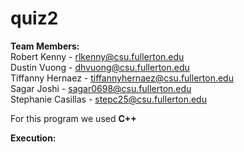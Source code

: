 # quiz2
<b>Team Members:</b><br>
 Robert Kenny - rlkenny@csu.fullerton.edu<br>
 Dustin Vuong - dhvuong@csu.fullerton.edu<br>
 Tiffanny Hernaez - tiffannyhernaez@csu.fullerton.edu<br>
 Sagar Joshi - sagar0698@csu.fullerton.edu<br>
 Stephanie Casillas - stepc25@csu.fullerton.edu<br>
 
For this program we used <b>C++<b>

<b>Execution:</b>
